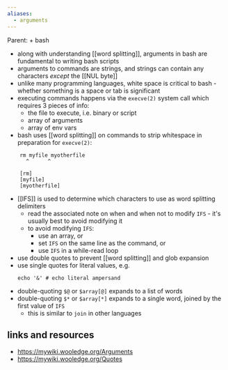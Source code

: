```yaml
---
aliases:
  - arguments
---
```


Parent: + bash

- along with understanding [[word splitting]], arguments in bash are fundamental to writing bash scripts
- arguments to commands are strings, and strings can contain any characters _except_ the [[NUL byte]]
- unlike many programming languages, white space is critical to bash - whether something is a space or tab is significant
- executing commands happens via the `execve(2)` system call which requires 3 pieces of info:
  - the file to execute, i.e. binary or script
  - array of arguments
  - array of env vars
- bash uses [[word splitting]] on commands to strip whitespace in preparation for `execve(2)`:

```
    rm myfile myotherfile
      ^      ^

    [rm]
    [myfile]
    [myotherfile]
```

- [[IFS]] is used to determine which characters to use as word splitting delimiters
  - read the associated note on when and when not to modify `IFS` - it's usually best to avoid modifying it
  - to avoid modifying `IFS`:
    - use an array, or
    - set `IFS` on the same line as the command, or
    - use `IFS` in a while-read loop
- use double quotes to prevent [[word splitting]] and glob expansion
- use single quotes for literal values, e.g.
  ```shell
  echo '&' # echo literal ampersand
  ```
- double-quoting `$@` or `$array[@]` expands to a list of words
- double-quoting `$*` or `$array[*]` expands to a single word, joined by the first value of `IFS`
  - this is similar to `join` in other languages

## links and resources

- https://mywiki.wooledge.org/Arguments
- https://mywiki.wooledge.org/Quotes
